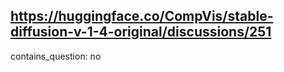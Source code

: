 ## https://huggingface.co/CompVis/stable-diffusion-v-1-4-original/discussions/251

contains_question: no